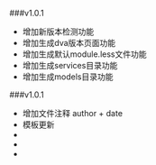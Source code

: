 ###v1.0.1

- 增加新版本检测功能
- 增加生成dva版本页面功能
- 增加生成默认module.less文件功能
- 增加生成services目录功能
- 增加生成models目录功能

###v1.0.1

- 增加文件注释 author + date
- 模板更新
- 
- 
- 